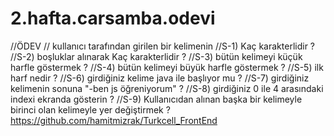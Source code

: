 # 2.hafta.carsamba.odevi
  //ÖDEV // kullanıcı tarafından girilen bir kelimenin //S-1) Kaç karakterlidir ? //S-2) boşluklar alınarak Kaç karakterlidir ? //S-3) bütün kelimeyi küçük harfle göstermek ? //S-4) bütün kelimeyi büyük harfle göstermek ? //S-5) ilk harf nedir  ? //S-6) girdiğiniz kelime java ile başlıyor mu  ? //S-7) girdiğiniz kelimenin sonuna "-ben js öğreniyorum"   ? //S-8) girdiğiniz 0 ile 4 arasındaki indexi ekranda gösterin   ? //S-9) Kullanıcıdan alınan başka bir kelimeyle birinci olan kelimeyle yer değiştirmek ? https://github.com/hamitmizrak/Turkcell_FrontEnd
